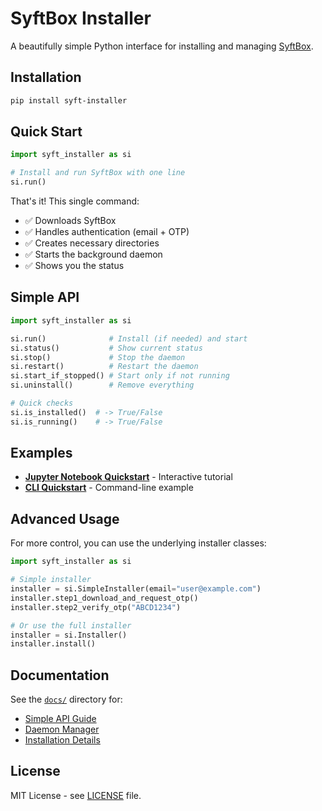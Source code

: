 # SyftBox Installer

A beautifully simple Python interface for installing and managing [SyftBox](https://syftbox.net).

## Installation

```bash
pip install syft-installer
```

## Quick Start

```python
import syft_installer as si

# Install and run SyftBox with one line
si.run()
```

That's it! This single command:
- ✅ Downloads SyftBox 
- ✅ Handles authentication (email + OTP)
- ✅ Creates necessary directories
- ✅ Starts the background daemon
- ✅ Shows you the status

## Simple API

```python
import syft_installer as si

si.run()              # Install (if needed) and start
si.status()           # Show current status
si.stop()             # Stop the daemon
si.restart()          # Restart the daemon
si.start_if_stopped() # Start only if not running
si.uninstall()        # Remove everything

# Quick checks
si.is_installed()  # -> True/False
si.is_running()    # -> True/False
```

## Examples

- [**Jupyter Notebook Quickstart**](examples/quickstart.ipynb) - Interactive tutorial
- [**CLI Quickstart**](examples/cli_quickstart.py) - Command-line example

## Advanced Usage

For more control, you can use the underlying installer classes:

```python
import syft_installer as si

# Simple installer
installer = si.SimpleInstaller(email="user@example.com")
installer.step1_download_and_request_otp()
installer.step2_verify_otp("ABCD1234")

# Or use the full installer
installer = si.Installer()
installer.install()
```

## Documentation

See the [`docs/`](docs/) directory for:
- [Simple API Guide](docs/README_SIMPLE.md)
- [Daemon Manager](docs/DAEMON_MANAGER.md)
- [Installation Details](docs/INSTALL_SH_COMPARISON_REPORT.md)

## License

MIT License - see [LICENSE](LICENSE) file.